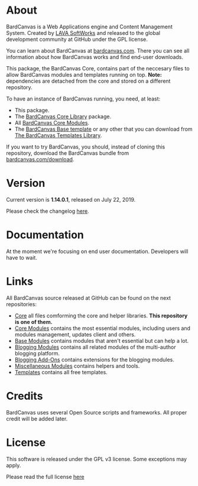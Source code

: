 # About

BardCanvas is a Web Applications engine and Content Management System.
Created by [LAVA SoftWorks](http://lavasoftworks.com) and released to the
global development community at GitHub under the GPL license.

You can learn about BardCanvas at [bardcanvas.com](https://bardcanvas.com).
There you can see all information about how BardCanvas works and find end-user downloads.

This package, the BardCanvas Core, contains part of the neccesary files to allow
BardCanvas modules and templates running on top. **Note:** dependencies are
detached from the core and stored on a different repository.

To have an instance of BardCanvas running, you need, at least:

- This package.
- The [BardCanvas Core Library](https://github.com/BardCanvas-Core/BardCanvas-Lib) package.
- All [BardCanvas Core Modules](https://github.com/BardCanvas-Core-Modules).
- The [BardCanvas Base template](https://github.com/BardCanvas-Templates/base)
  or any other that you can download from [The BardCanvas Templates Library](https://bardcanvas.com/category/templates).

If you want to try BardCanvas, you should, instead of cloning this repository,
download the BardCanvas bundle from [bardcanvas.com/download](https://bardcanvas.com/download).

# Version

Current version is **1.14.0.1**, released on July 22, 2019.

Please check the changelog [here](CHANGELOG.md).

# Documentation

At the moment we're focusing on end user documentation. Developers will have
to wait.

# Links

All BardCanvas source released at GitHub can be found on the next repositories:

- [Core](https://github.com/BardCanvas-Core)
  all files comforming the core and helper libraries. **This repository is one of them.**
- [Core Modules](https://github.com/BardCanvas-Core-Modules)
  contains the most essential modules, including users and modules management,
  updates client and others.
- [Base Modules](https://github.com/BardCanvas-Modules-Base)
  contains modules that aren't essential but can help a lot.
- [Blogging Modules](https://github.com/BardCanvas-Modules-Blog)
  contains all related modules of the multi-author blogging platform.
- [Blogging Add-Ons](https://github.com/BardCanvas-Modules-BlogAddons)
  contains extensions for the blogging modules.
- [Miscellaneous Modules](https://github.com/BardCanvas-Modules-Misc)
  contains helpers and tools.
- [Templates](https://github.com/BardCanvas-Templates)
  contains all free templates.

# Credits

BardCanvas uses several Open Source scripts and frameworks. All proper credit
will be added later.

# License

This software is released under the GPL v3 license.
Some exceptions may apply.

Please read the full license [here](LICENSE.md)
